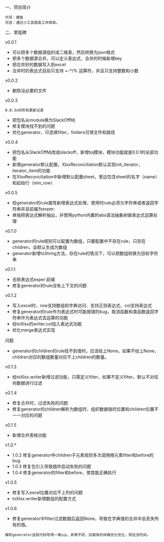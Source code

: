 一、项目简介
```text
代号：摸鱼
宗旨：通过小工具提高工作效率。
```
二、里程碑

v0.0.1
- 可以把多个数据源组织成二维表，然后转换为json格式
- 把多个数据源合并，可以定义表达式，合并的时候新增key
- 把合并好的数据写入到excel
- 合并时的表达式目前只支持 +-*/% 运算符，并且只支持整数和小数

v0.0.2
- 删除没必要的文件

v0.0.3
```text
0.0.3x的所有更新记录
```
- 把包名从module换为SlackOffMj
- 修复模块找不到的问题
- 优化generator，可选填filter，folders可填文件和路径

v0.0.4
- 把包名从SlackOffMj改成slackoff，新增toj模块，模块功能就是0.0.1的全部功能
- 新增generator默认配置，XlsxReconciliation默认实现init_iterator，iterator_item的功能
- 在XlsxReconciliation中新增默认配置sheet，里边包含sheet的名字（name）和起始行（min_row）

v0.0.5
- 给generator的rule属性新增表达式处理，使用时rule必须为字符串或者返回字符串并且前缀为exper:
- 单独把表达式解析抽出，并使用python内置的abs语法抽象树做表达式运算处理

v0.1.0
- generator的rule规则可以配置为数组，只要配置中不存在rule，只存在children，会默认生成为数组
- generator新增toString方法，存在rule的情况下，可以把数组转换为目标字符串

v0.1.1
- 去除表达式exper:前缀
- 修复generator的rule没有上下文的问题

v0.1.2
- 写入excel时，row支持数组和字典访问、支持正则表达式，col支持表达式
- 修复generator的rule作为表达式时可能报错的bug，取消函数和类函数返回字符串作为表达式去运算的功能
- 给toXlsx的writer.col加入表达式功能
- 优化merge表达式实现

问题
- generator的children的rule找不到值时，应该给上None。如果不给上None，children对应的数组数量对应不上children的数量。

v0.1.3
- 给toXlsx.writer新增过滤功能，只需定义filter，如果不定义filter，默认不对任何数据进行过滤

v0.1.4
- 修复合并时，过滤失败的问题
- 修复generator的children解析为数组时，组织数据值的位置和children位置不一一对应的问题

v0.1.5
- 新增合并表格功能

v1.0.*
- 1.0.2 修复generator中children子元素规则多次调用根元素filter和before的bug
- 1.0.3 修复包引入导致插件启动失败的问题
- 1.0.4 修复generator的filter和before，使其能正确执行

v1.0.5
- 修复写入excel位置对应不上列的问题
- toXlsx.writer新增数组的配置方式

v1.0.6
- 修复generator中filter过滤数据后返回None，导致在字典值的合并中会丢失所有的值。
```text
解析generator这段代码写得一堆s山，非常不好，后面有时间再优化优化，现在没时间。
```